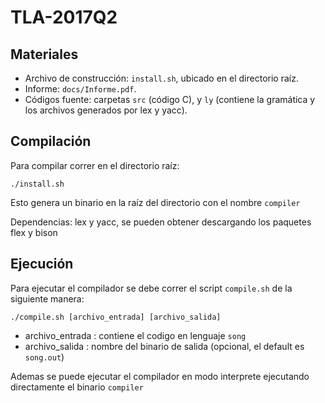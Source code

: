 # TLA-2017Q2

## Materiales
 
* Archivo de construcción: `install.sh`, ubicado en el directorio raíz.
* Informe: `docs/Informe.pdf`.
* Códigos fuente: carpetas `src` (código C), y `ly` (contiene la gramática y los archivos generados por lex y yacc).
 
## Compilación

Para compilar correr en el directorio raíz:

```
./install.sh
```
Esto genera un binario en la raíz del directorio con el nombre `compiler`

Dependencias: lex y yacc, se pueden obtener descargando los paquetes flex y bison

## Ejecución

Para ejecutar el compilador se debe correr el script `compile.sh` de la siguiente manera:

```
./compile.sh [archivo_entrada] [archivo_salida]
```
* archivo_entrada : contiene el codigo en lenguaje `song`
* archivo_salida  : nombre del binario de salida (opcional, el default es `song.out`)

Ademas se puede ejecutar el compilador en modo interprete ejecutando directamente el binario `compiler`